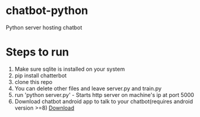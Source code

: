 # chatbot-python
Python server hosting chatbot

# Steps to run
1. Make sure sqlite is installed on your system
2. pip install chatterbot
3. clone this repo
4. You can delete other files and leave server.py and train.py
5. run 'python server.py' - Starts http server on machine's ip at port 5000
6. Download chatbot android app to talk to your chatbot(requires android version >=8)  [Download](https://docs.google.com/uc?export=download&id=12Kw3cVxshUQv5pLD9LrhBnD-1ISfO1eF )
